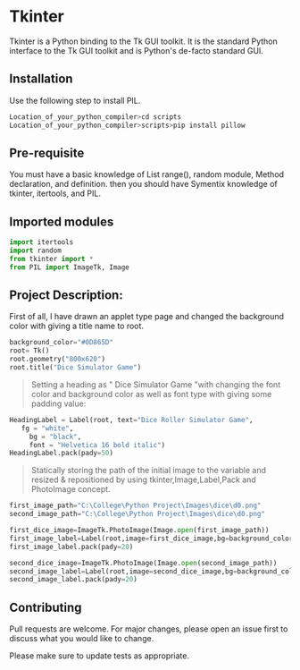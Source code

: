 # Tkinter

Tkinter is a Python binding to the Tk GUI toolkit. It is the standard Python interface to the Tk GUI toolkit and is Python's de-facto standard GUI.

## Installation

Use the following step to install PIL.

```bash
Location_of_your_python_compiler>cd scripts
Location_of_your_python_compiler>scripts>pip install pillow
```

## Pre-requisite
You must have a basic knowledge of 
List 
range(), 
random module, 
Method declaration, and definition.
then you should have Symentix knowledge of tkinter, itertools, and PIL.

## Imported modules
```python
import itertools
import random
from tkinter import *
from PIL import ImageTk, Image
```

## Project Description:
First of all, I have drawn an applet type page and changed the background color with giving a title name to root. 
```python
background_color="#0D865D"
root= Tk()
root.geometry("800x620")
root.title("Dice Simulator Game")
```

>Setting a heading as " Dice Simulator Game "with changing the font color and background color as well as font type with giving some padding value:
```python
HeadingLabel = Label(root, text="Dice Roller Simulator Game",
   fg = "white",
     bg = "black",
     font = "Helvetica 16 bold italic")
HeadingLabel.pack(pady=50)
```

>Statically storing the path of the initial image to the variable and resized & repositioned by using tkinter,Image,Label,Pack and PhotoImage concept.

```python
first_image_path="C:\College\Python Project\Images\dice\d0.png"
second_image_path="C:\College\Python Project\Images\dice\d0.png"

first_dice_image=ImageTk.PhotoImage(Image.open(first_image_path))
first_image_label=Label(root,image=first_dice_image,bg=background_color,height=100 ,width=100)
first_image_label.pack(pady=20)

second_dice_image=ImageTk.PhotoImage(Image.open(second_image_path))
second_image_label=Label(root,image=second_dice_image,bg=background_color,height=100,width=100)
second_image_label.pack(pady=20)
```



## Contributing
Pull requests are welcome. For major changes, please open an issue first to discuss what you would like to change.

Please make sure to update tests as appropriate.

